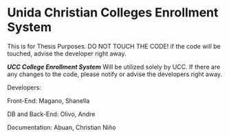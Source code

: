 # Unida Christian Colleges Enrollment System
This is for Thesis Purposes. DO NOT TOUCH THE CODE! if the code will be touched, advise the developer right away.

***UCC College Enrollment System***
Will be utilized solely by UCC. If there are any changes to the code, please notify or advise the developers right away.

Developers:

Front-End: Magano, Shanella

DB and Back-End: Olivo, Andre

Documentation: Abuan, Christian Niño
